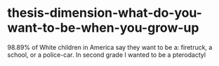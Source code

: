# thesis-dimension-what-do-you-want-to-be-when-you-grow-up
98.89% of White children in America say they want to be a: firetruck, a school, or a police-car. In second grade I wanted to be a pterodactyl
